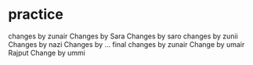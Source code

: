 # practice
changes by zunair
Changes by Sara
Changes by saro
changes by zunii 
Changes by nazi
Changes by ...
final changes by zunair
Change by umair Rajput 
Change by ummi
